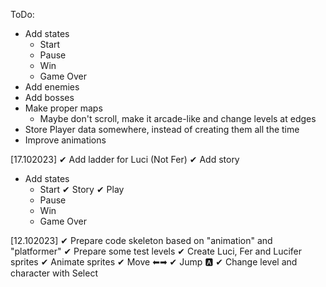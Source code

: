 ToDo:
- Add states
  - Start
  - Pause
  - Win
  - Game Over
- Add enemies
- Add bosses
- Make proper maps
  - Maybe don't scroll, make it arcade-like and change levels at edges
- Store Player data somewhere, instead of creating them all the time
- Improve animations

[17.102023]
✔ Add ladder for Luci (Not Fer)
✔ Add story
- Add states
  - Start
  ✔ Story
  ✔ Play
  - Pause
  - Win
  - Game Over

[12.102023]
✔ Prepare code skeleton based on "animation" and "platformer"
✔ Prepare some test levels
✔ Create Luci, Fer and Lucifer sprites
✔ Animate sprites
✔ Move ⬅➡
✔ Jump 🅰
✔ Change level and character with Select
